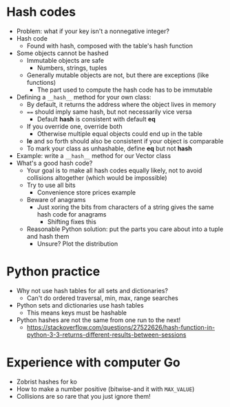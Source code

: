 # Hash codes
* Problem: what if your key isn't a nonnegative integer?
* Hash code
  * Found with hash, composed with the table's hash function
* Some objects cannot be hashed
  * Immutable objects are safe
    * Numbers, strings, tuples
  * Generally mutable objects are not, but there are exceptions (like functions)
    * The part used to compute the hash code has to be immutable
* Defining a `__hash__` method for your own class:
  * By default, it returns the address where the object lives in memory
  * `==` should imply same hash, but not necessarily vice versa
    * Default __hash__ is consistent with default __eq__
  * If you override one, override both
    * Otherwise multiple equal objects could end up in the table
  * __le__ and so forth should also be consistent if your object is comparable
  * To mark your class as unhashable, define __eq__ but not __hash__
* Example: write a `__hash__` method for our Vector class
* What's a good hash code?
  * Your goal is to make all hash codes equally likely, not to avoid collisions altogether (which would be impossible)
  * Try to use all bits
    * Convenience store prices example
  * Beware of anagrams
    * Just xoring the bits from characters of a string gives the same hash code for anagrams
      * Shifting fixes this
  * Reasonable Python solution: put the parts you care about into a tuple and hash them
    * Unsure? Plot the distribution

# Python practice
* Why not use hash tables for all sets and dictionaries?
  * Can't do ordered traversal, min, max, range searches
* Python sets and dictionaries use hash tables
  * This means keys must be hashable
* Python hashes are not the same from one run to the next!
  * https://stackoverflow.com/questions/27522626/hash-function-in-python-3-3-returns-different-results-between-sessions

# Experience with computer Go
* Zobrist hashes for ko
* How to make a number positive (bitwise-and it with `MAX_VALUE`)
* Collisions are so rare that you just ignore them!

